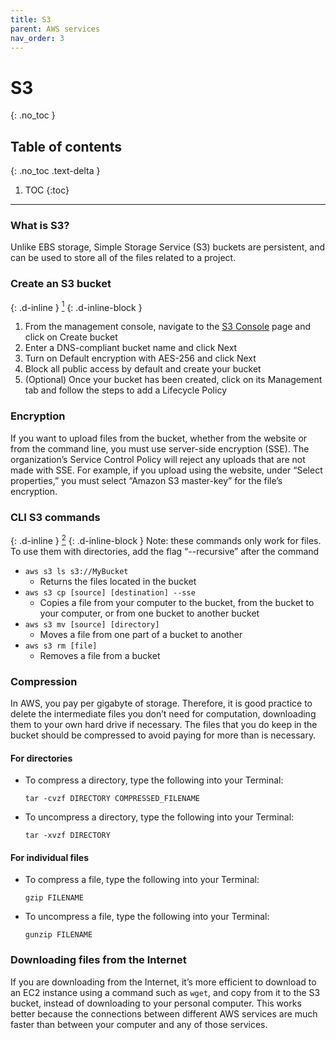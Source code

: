 ```yaml
---
title: S3
parent: AWS services
nav_order: 3
---
```


# S3
{: .no_toc }

## Table of contents
{: .no_toc .text-delta }

1. TOC
{:toc}

---

### What is S3?
Unlike EBS storage, Simple Storage Service (S3) buckets are persistent, and can be used to store all of the files related to a project.

### Create an S3 bucket
{: .d-inline }
[<sup>1</sup>](https://docs.aws.amazon.com/AmazonS3/latest/user-guide/create-bucket.html)
{: .d-inline-block }
1. From the management console, navigate to the
[S3 Console](https://s3.console.aws.amazon.com/s3/buckets/)
page and click on Create bucket
1. Enter a DNS-compliant bucket name and click Next
1. Turn on Default encryption with AES-256 and click Next
1. Block all public access by default and create your bucket
1. (Optional) Once your bucket has been created, click on its Management tab and follow the steps to add a Lifecycle Policy

### Encryption
If you want to upload files from the bucket, whether from the website or from the command line, you must use server-side encryption (SSE).
The organization’s Service Control Policy will reject any uploads that are not made with SSE.
For example, if you upload using the website, under “Select properties,” you must select “Amazon S3 master-key” for the file’s encryption.

### CLI S3 commands
{: .d-inline }
[<sup>2</sup>](https://docs.aws.amazon.com/cli/latest/userguide/cli-services-s3-commands.html)
{: .d-inline-block }
Note: these commands only work for files.
To use them with directories, add the flag “--recursive” after the command
* `aws s3 ls s3://MyBucket`
	* Returns the files located in the bucket
* `aws s3 cp [source] [destination] --sse`
	* Copies a file from your computer to the bucket, from the bucket to your computer, or from one bucket to another bucket
* `aws s3 mv [source] [directory]`
	* Moves a file from one part of a bucket to another
* `aws s3 rm [file]`
	* Removes a file from a bucket

### Compression
In AWS, you pay per gigabyte of storage.
Therefore, it is good practice to delete the intermediate files you don’t need for computation, downloading them to your own hard drive if necessary.
The files that you do keep in the bucket should be compressed to avoid paying for more than is necessary.

#### For directories
* To compress a directory, type the following into your Terminal:
	```
	tar -cvzf DIRECTORY COMPRESSED_FILENAME
	```
* To uncompress a directory, type the following into your Terminal:
	```
	tar -xvzf DIRECTORY
	```

#### For individual files
* To compress a file, type the following into your Terminal:
	```
	gzip FILENAME
	```
* To uncompress a file, type the following into your Terminal:
	```
	gunzip FILENAME
	```

### Downloading files from the Internet
If you are downloading from the Internet, it’s more efficient to download to an EC2 instance using a command such as `wget`,  and copy from it to the S3 bucket, instead of downloading to your personal computer.
This works better because the connections between different AWS services are much faster than between your computer and any of those services.

